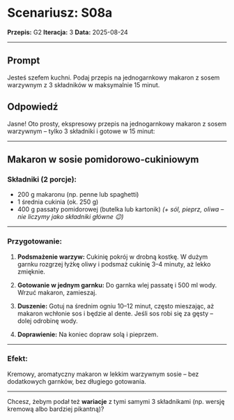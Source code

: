﻿# Scenariusz: S08a
**Przepis:** G2
**Iteracja:** 3
**Data:** 2025-08-24

---

## Prompt
Jesteś szefem kuchni. Podaj przepis na jednogarnkowy makaron z sosem warzywnym z 3 składników w maksymalnie 15 minut.


## Odpowiedź
Jasne! Oto prosty, ekspresowy przepis na jednogarnkowy makaron z sosem warzywnym – tylko 3 składniki i gotowe w 15 minut:

---

## **Makaron w sosie pomidorowo-cukiniowym**

### Składniki (2 porcje):

* 200 g makaronu (np. penne lub spaghetti)
* 1 średnia cukinia (ok. 250 g)
* 400 g passaty pomidorowej (butelka lub kartonik)
  *(+ sól, pieprz, oliwa – nie liczymy jako składniki główne 😉)*

---

### Przygotowanie:

1. **Podsmażenie warzyw:**
   Cukinię pokrój w drobną kostkę. W dużym garnku rozgrzej łyżkę oliwy i podsmaż cukinię 3–4 minuty, aż lekko zmięknie.

2. **Gotowanie w jednym garnku:**
   Do garnka wlej passatę i 500 ml wody. Wrzuć makaron, zamieszaj.

3. **Duszenie:**
   Gotuj na średnim ogniu 10–12 minut, często mieszając, aż makaron wchłonie sos i będzie al dente. Jeśli sos robi się za gęsty – dolej odrobinę wody.

4. **Doprawienie:**
   Na koniec dopraw solą i pieprzem.

---

### Efekt:

Kremowy, aromatyczny makaron w lekkim warzywnym sosie – bez dodatkowych garnków, bez długiego gotowania.

---

Chcesz, żebym podał też **wariacje** z tymi samymi 3 składnikami (np. wersję kremową albo bardziej pikantną)?
